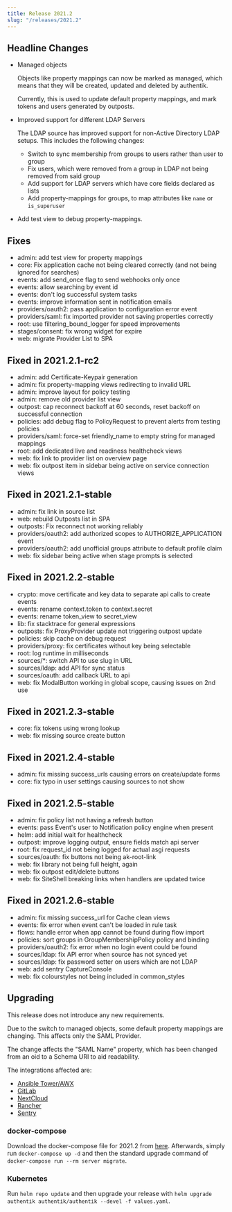 ```yaml
---
title: Release 2021.2
slug: "/releases/2021.2"
---
```


## Headline Changes

- Managed objects

    Objects like property mappings can now be marked as managed, which means that they will be created, updated and deleted by authentik.

    Currently, this is used to update default property mappings, and mark tokens and users generated by outposts.

- Improved support for different LDAP Servers

    The LDAP source has improved support for non-Active Directory LDAP setups. This includes the following changes:

    - Switch to sync membership from groups to users rather than user to group
    - Fix users, which were removed from a group in LDAP not being removed from said group
    - Add support for LDAP servers which have core fields declared as lists
    - Add property-mappings for groups, to map attributes like `name` or `is_superuser`

- Add test view to debug property-mappings.

## Fixes

- admin: add test view for property mappings
- core: Fix application cache not being cleared correctly (and not being ignored for searches)
- events: add send_once flag to send webhooks only once
- events: allow searching by event id
- events: don't log successful system tasks
- events: improve information sent in notification emails
- providers/oauth2: pass application to configuration error event
- providers/saml: fix imported provider not saving properties correctly
- root: use filtering_bound_logger for speed improvements
- stages/consent: fix wrong widget for expire
- web: migrate Provider List to SPA

## Fixed in 2021.2.1-rc2

- admin: add Certificate-Keypair generation
- admin: fix property-mapping views redirecting to invalid URL
- admin: improve layout for policy testing
- admin: remove old provider list view
- outpost: cap reconnect backoff at 60 seconds, reset backoff on successful connection
- policies: add debug flag to PolicyRequest to prevent alerts from testing policies
- providers/saml: force-set friendly_name to empty string for managed mappings
- root: add dedicated live and readiness healthcheck views
- web: fix link to provider list on overview page
- web: fix outpost item in sidebar being active on service connection views

## Fixed in 2021.2.1-stable

- admin: fix link in source list
- web: rebuild Outposts list in SPA
- outposts: Fix reconnect not working reliably
- providers/oauth2: add authorized scopes to AUTHORIZE_APPLICATION event
- providers/oauth2: add unofficial groups attribute to default profile claim
- web: fix sidebar being active when stage prompts is selected

## Fixed in 2021.2.2-stable

- crypto: move certificate and key data to separate api calls to create events
- events: rename context.token to context.secret
- events: rename token_view to secret_view
- lib: fix stacktrace for general expressions
- outposts: fix ProxyProvider update not triggering outpost update
- policies: skip cache on debug request
- providers/proxy: fix certificates without key being selectable
- root: log runtime in milliseconds
- sources/\*: switch API to use slug in URL
- sources/ldap: add API for sync status
- sources/oauth: add callback URL to api
- web: fix ModalButton working in global scope, causing issues on 2nd use

## Fixed in 2021.2.3-stable

- core: fix tokens using wrong lookup
- web: fix missing source create button

## Fixed in 2021.2.4-stable

- admin: fix missing success_urls causing errors on create/update forms
- core: fix typo in user settings causing sources to not show

## Fixed in 2021.2.5-stable

- admin: fix policy list not having a refresh button
- events: pass Event's user to Notification policy engine when present
- helm: add initial wait for healthcheck
- outpost: improve logging output, ensure fields match api server
- root: fix request_id not being logged for actual asgi requests
- sources/oauth: fix buttons not being ak-root-link
- web: fix library not being full height, again
- web: fix outpost edit/delete buttons
- web: fix SiteShell breaking links when handlers are updated twice

## Fixed in 2021.2.6-stable

- admin: fix missing success_url for Cache clean views
- events: fix error when event can't be loaded in rule task
- flows: handle error when app cannot be found during flow import
- policies: sort groups in GroupMembershipPolicy policy and binding
- providers/oauth2: fix error when no login event could be found
- sources/ldap: fix API error when source has not synced yet
- sources/ldap: fix password setter on users which are not LDAP
- web: add sentry CaptureConsole
- web: fix colourstyles not being included in common_styles

## Upgrading

This release does not introduce any new requirements.

Due to the switch to managed objects, some default property mappings are changing. This affects only the SAML Provider.

The change affects the "SAML Name" property, which has been changed from an oid to a Schema URI to aid readability.

The integrations affected are:

- [Ansible Tower/AWX](/integrations/services/awx-tower/)
- [GitLab](/integrations/services/gitlab/)
- [NextCloud](/integrations/services/nextcloud/)
- [Rancher](/integrations/services/rancher/)
- [Sentry](/integrations/services/sentry/)

### docker-compose

Download the docker-compose file for 2021.2 from [here](https://goauthentik.io/version/2021.2/docker-compose.yml). Afterwards, simply run `docker-compose up -d` and then the standard upgrade command of `docker-compose run --rm server migrate`.

### Kubernetes

Run `helm repo update` and then upgrade your release with `helm upgrade authentik authentik/authentik --devel -f values.yaml`.
